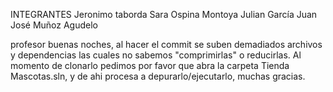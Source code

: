 INTEGRANTES 
Jeronimo taborda 
Sara Ospina Montoya
Julian García 
Juan José Muñoz Agudelo



profesor buenas noches, al hacer el commit se suben demadiados archivos y dependencias las cuales no sabemos "comprimirlas" o reducirlas.
Al momento de clonarlo pedimos por favor que abra la carpeta Tienda Mascotas.sln, y de ahi procesa a depurarlo/ejecutarlo, muchas gracias.
